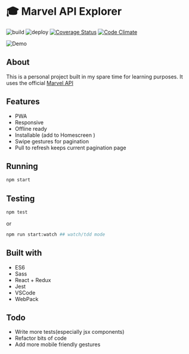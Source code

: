 # :mortar_board: Marvel API Explorer

![build](https://github.com/iondrimba/marvel-api-explorer/workflows/build/badge.svg?branch=master)
![deploy](https://github.com/iondrimba/marvel-api-explorer/workflows/deploy/badge.svg?branch=master)
[![Coverage Status](https://coveralls.io/repos/github/iondrimba/marvel-api-explorer/badge.svg)](https://coveralls.io/github/iondrimba/marvel-api-explorer)
[![Code Climate](https://codeclimate.com/github/iondrimba/marvel-api-explorer/badges/gpa.svg)](https://codeclimate.com/github/iondrimba/marvel-api-explorer)

![Demo](https://github.com/iondrimba/images/blob/master/marvel-demo.gif?raw=true)

## About

This is a personal project built in my spare time for learning purposes.
It uses the official [Marvel API](https://developer.marvel.com/docs)

## Features

* PWA
* Responsive
* Offline ready
* Installable (add to Homescreen )
* Swipe gestures for pagination
* Pull to refresh keeps current pagination page

## Running

```bash
npm start
```

## Testing

```bash
npm test
```

or

```bash
npm run start:watch ## watch/tdd mode
```

## Built with

* ES6
* Sass
* React + Redux
* Jest
* VSCode
* WebPack

## Todo

* Write more tests(especially jsx components)
* Refactor bits of code
* Add more mobile friendly gestures
